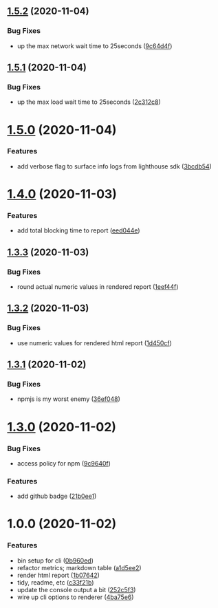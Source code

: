 ## [1.5.2](https://github.com/tallnerds/howfast/compare/1.5.1...1.5.2) (2020-11-04)


### Bug Fixes

* up the max network wait time to 25seconds ([9c64d4f](https://github.com/tallnerds/howfast/commit/9c64d4f81e270023f2d4af2338c81788c05f0a10))

## [1.5.1](https://github.com/tallnerds/howfast/compare/1.5.0...1.5.1) (2020-11-04)


### Bug Fixes

* up the max load wait time to 25seconds ([2c312c8](https://github.com/tallnerds/howfast/commit/2c312c80b3fe99f91578a98285ae89840932962a))

# [1.5.0](https://github.com/tallnerds/howfast/compare/1.4.0...1.5.0) (2020-11-04)


### Features

* add verbose flag to surface info logs from lighthouse sdk ([3bcdb54](https://github.com/tallnerds/howfast/commit/3bcdb5482cf0f46af6d65fbc3ed9291ac2bf8f68))

# [1.4.0](https://github.com/tallnerds/howfast/compare/1.3.3...1.4.0) (2020-11-03)


### Features

* add total blocking time to report ([eed044e](https://github.com/tallnerds/howfast/commit/eed044e72d26670b3a1569b1bba781da26e269e7))

## [1.3.3](https://github.com/tallnerds/howfast/compare/1.3.2...1.3.3) (2020-11-03)


### Bug Fixes

* round actual numeric values in rendered report ([1eef44f](https://github.com/tallnerds/howfast/commit/1eef44f8c2347963dc67ad6c97297a2eaf9e9002))

## [1.3.2](https://github.com/tallnerds/howfast/compare/1.3.1...1.3.2) (2020-11-03)


### Bug Fixes

* use numeric values for rendered html report ([1d450cf](https://github.com/tallnerds/howfast/commit/1d450cffcf945d8905155442a6f2d7c13a35c443))

## [1.3.1](https://github.com/tallnerds/howfast/compare/1.3.0...1.3.1) (2020-11-02)


### Bug Fixes

* npmjs is my worst enemy ([36ef048](https://github.com/tallnerds/howfast/commit/36ef048fc8e400c5160565325b9dfa6541a533da))

# [1.3.0](https://github.com/tallnerds/howfast/compare/1.2.0...1.3.0) (2020-11-02)


### Bug Fixes

* access policy for npm ([9c9640f](https://github.com/tallnerds/howfast/commit/9c9640f34530f8e4ca027fd469f96ceb9b91cbb3))


### Features

* add github badge ([21b0ee1](https://github.com/tallnerds/howfast/commit/21b0ee103d0ba4c1bd51e58f4009143e7fd6fa29))

# 1.0.0 (2020-11-02)


### Features

* bin setup for cli ([0b960ed](https://github.com/tallnerds/howfast/commit/0b960ed49ec25bd09ebe8d44fd68aa2cde9eac81))
* refactor metrics; markdown table ([a1d5ee2](https://github.com/tallnerds/howfast/commit/a1d5ee2b2e781d2541f4dce9cdfcde5837f1f45d))
* render html report ([1b07642](https://github.com/tallnerds/howfast/commit/1b07642f39a8f8b71f1742468bfb31fd43c5c5eb))
* tidy, readme, etc ([c33f21b](https://github.com/tallnerds/howfast/commit/c33f21b0089344c080ea9a701e0d2c11c2085b09))
* update the console output a bit ([252c5f3](https://github.com/tallnerds/howfast/commit/252c5f30e3cacaac0c35d77a19e7ec9bdd5078aa))
* wire up cli options to renderer ([4ba75e6](https://github.com/tallnerds/howfast/commit/4ba75e6d0920ad2a27d5c9c8d25dab713529d76d))
